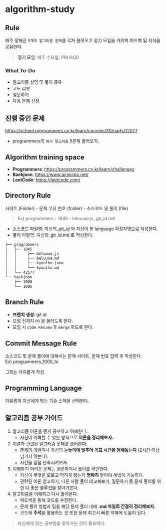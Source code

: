 # algorithm-study

## Rule
매주 정해진 `5개의 알고리즘 문제`를 각자 풀어오고 정기 모임을 가지며 피드백 및 지식을 공유한다.
<br>
> **정기 모임**: 매주 수요일, PM 9:00

### What To-Do
* 알고리즘 설명 및 풀이 공유
* 코드 리뷰
* 질문하기
* 다음 문제 선정


## 진행 중인 문제
https://school.programmers.co.kr/learn/courses/30/parts/12077
<br>
* programmers의 `해시 알고리즘` 5문제 풀어오기.


## Algorithm training space
* **Programmers**: https://programmers.co.kr/learn/challenges
* **Baekjoon**: https://www.acmicpc.net/
* **LeetCode**: https://leetcode.com/


## Directory Rule
사이트 (Folder) - 문제 고유 번호 (folder) - 소스코드 및 풀이 (file)
<br>
> Ex) programmers - 1845 - bleuuue.js, git_id.md

* 소스코드 파일명: 자신의_git_id 와 자신이 푼 language 확장자명으로 작성한다.
* 풀이 파일명: 자신의_git_id.md 로 작성한다.
  
```bash
├── programmers
│   ├── 1845
│   │     ├── beluuue.js
│   │     ├── beluuue.md
│   │     ├── kyoulho.java
│   │     └── kyoulho.md
│   └── 42577
└── backjoon
    ├── 1000
    └── 1006
```

## Branch Rule
* **브랜치 생성**: git id
* 모임 전까지 `PR` 을 올리도록 한다.
* 모임 시 `Code Review` 후 `merge` 하도록 한다.

## Commit Message Rule
소스코드 및 문제 풀이에 대해서는 문제 사이트, 문제 번호 입력 후 작성한다.
<br>
Ex) programmers_1000_hi

그외는 자유롭게 작성.


## Programming Language
자유롭게 자신에게 맞는 기술 스택을 선택한다.


## 알고리즘 공부 가이드
1. 알고리즘 이론을 먼저 공부하고 이해한다.
   * 자신이 이해할 수 있는 방식으로 **이론을 정리해보자.**
3. 이론과 관련된 알고리즘 문제를 풀어본다.
   * 문제의 레벨이나 자신의 **눈높이에 맞추어 목표 시간을 정해놓는다** (2시간 이상 넘기지 않는다).
   * 시간을 점점 단축시켜보자.
5. 이해하기 어려운 문제는 질문하거나 풀이를 확인한다.
   * 자신이 무엇을 모르고 막히게 됐는지 **명확히** 알아야 해법이 가능하다.
   * 관련된 이론 참고하기, 다른 사람 풀이 비교해보기, 질문하기 등 문제 풀이를 위한 더 좋은 솔루션을 찾아가본다.
7. 알고리즘을 이해하고 다시 풀어본다.
   * 피드백을 통해 코드를 수정한다.
   * 문제 풀이 방법과 팁을 해당 문제 폴더 내에 **.md 파일로 간결히 정리해보자**.
   * 코드에 **주석**을 활용하는 것 또한 문제 회고시 빠른 이해에 도움이 된다.

> 자신에게 맞는 공부법을 찾아가는 것이 중요하다.

